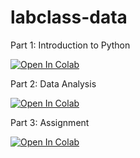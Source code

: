 # labclass-data

Part 1: Introduction to Python

[![Open In Colab](https://colab.research.google.com/assets/colab-badge.svg)](https://colab.research.google.com/drive/1uJ2LcS_cmNf7ntebRO9rO1T_rmrzmO8k?usp=sharing)

Part 2: Data Analysis

[![Open In Colab](https://colab.research.google.com/assets/colab-badge.svg)](https://colab.research.google.com/drive/1Rtp9DPrJItBxFX1H76PyJdGL0q7WIewf?usp=sharing)

Part 3: Assignment

[![Open In Colab](https://colab.research.google.com/assets/colab-badge.svg)](https://colab.research.google.com/drive/1_WMFdmTzn9Grdf3xI3tv2IH8fYDvIjoO?usp=sharing)
